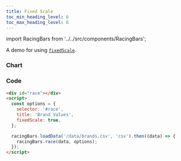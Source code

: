 ```yaml
---
title: Fixed Scale
toc_min_heading_level: 6
toc_max_heading_level: 6
---
```


import RacingBars from '../../src/components/RacingBars';

A demo for using [`fixedScale`](/docs/documentation/options#fixedscale).

<!--truncate-->

### Chart

<div className="gallery">
  <RacingBars
    dataUrl="/data/brands.csv"
    dataType="csv"
    title="Brand Values"
    fixedScale={true}
/>

</div>

### Code

```html {6}
<div id="race"></div>
<script>
  const options = {
    selector: '#race',
    title: 'Brand Values',
    fixedScale: true,
  };

  racingBars.loadData('/data/brands.csv', 'csv').then((data) => {
    racingBars.race(data, options);
  });
</script>
```
